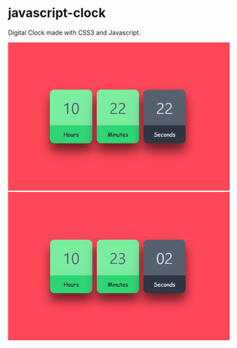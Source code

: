 # javascript-clock
Digital Clock made with CSS3 and Javascript.

![](img/Screenshot1.png)
![](img/Screenshot2.png)

